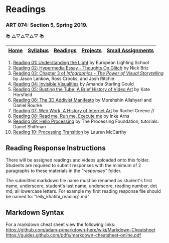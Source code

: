 # Readings
### ART 074: Section 5, Spring 2019.

:books: △▽△▽△▽ :books:

[Home](https://github.com/fewnew/art74-spring2019) | [Syllabus](https://github.com/fewnew/art74-spring2019/blob/master/syllabus.md) | [Readings](https://github.com/fewnew/art74-spring2019/tree/master/readings) | [Projects](https://github.com/fewnew/art74-spring2019/tree/master/projects) | [Small Assignments](https://github.com/fewnew/art74-spring2019/tree/master/small-assignments) |
| --- | --- | --- | --- | --- |

1. [Reading 01: Understanding the Light](https://github.com/fewnew/art74-spring2019/blob/master/readings/reading01/understanding-the-light.md) by European Lighting School
2. [Reading 02: Hypermedia Essay - Thoughts On Glitch](https://github.com/fewnew/art74-spring2019/blob/master/Readings/reading02/toughts-on-glitch.md) by Nick Briz
3. [Reading 03: Chapter 3 of *Infographics - The Power of Visual Storytelling*](https://github.com/fewnew/art74-spring2019/blob/master/Readings/reading03/Infographics_The_Power_of_Visual_Storytelling_----_(Chapter_03_The_Visual_Storytelling_Spectrum_An_Objective_Approach).pdf) by Jason Lankow, Ross Crooks, and Josh Ritchie
4. [Reading 04: Invisible Visualities](https://github.com/fewnew/art74-spring2019/blob/master/Readings/reading04/InvisibleVisualities.pdf) by Amanda Starling Gould
5. [Reading 05: Busting the Tube; A Brief History of Video Art](https://github.com/fewnew/art74-spring2019/blob/master/Readings/reading05/Kate%20Horsfield%20-%20Busting%20the%20Tube%3B%20A%20Brief%20History%20of%20Video%20Art.pdf) by Kate Horsfield
6. [Reading 06: The 3D Addivist Manifesto](https://github.com/fewnew/art74-spring2019/blob/master/Readings/reading06/The_3D_Additivist_Manifesto.pdf) by Morehshin Allahyari and Daniel Rourke
7. [Reading 07: Web Work, A History of Internet Art](https://github.com/fewnew/art74-spring2019/blob/master/Readings/reading07/Greene%2C%20Rachel%20-%20Web%20Work%2C%20A%20History%20of%20Internet%20Art.pdf) by Rachel Greene //
8. [Reading 08: Read me, Run me, Execute me](https://github.com/fewnew/art74-spring2019/blob/master/Readings/reading08/Arns_Inke_Read_me_run_me_execute_me%20.pdf) by Inke Arns
9. [Reading 09: Hello Processing](https://github.com/fewnew/art74-spring2019/blob/master/Readings/reading09/hello-processing.md) by The Processing Foundation, tutorials: Daniel Shiffman
10. [Reading 10: Processing Transition](https://github.com/fewnew/art74-spring2019/blob/master/Readings/reading10/processing-transition.md) by Lauren McCarthy


## Reading Response Instructions
There will be assigned readings and videos uploaded onto this folder. Students are required to submit responses with the minimum of 2 paragraphs to these materials in the *"responses"* folder.

The submitted markdown file name must be renamed as student's first name, underscore, student's last name, underscore, reading number, dot md; all lowercase letters. For example my first reading response file should be named to: "leily_khatibi_reading1.md"

## Markdown Syntax

For a markdown cheat sheet view the following links: <br>
https://github.com/adam-p/markdown-here/wiki/Markdown-Cheatsheet <br>
https://guides.github.com/pdfs/markdown-cheatsheet-online.pdf
